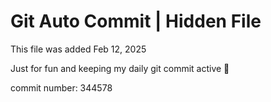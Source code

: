 # Git Auto Commit | Hidden File

This file was added Feb 12, 2025

Just for fun and keeping my daily git commit active 🤪

commit number: 344578
